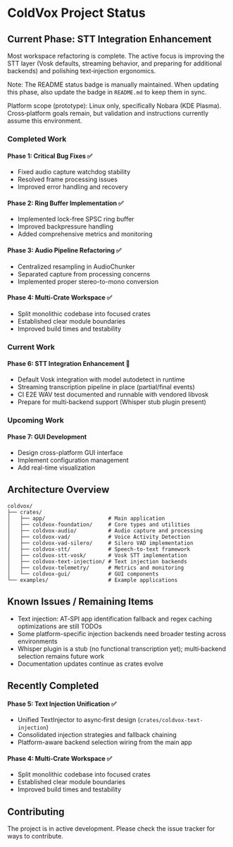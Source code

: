 # ColdVox Project Status

## Current Phase: STT Integration Enhancement

Most workspace refactoring is complete. The active focus is improving the STT layer (Vosk defaults, streaming behavior, and preparing for additional backends) and polishing text‑injection ergonomics.

Note: The README status badge is manually maintained. When updating this phase, also update the badge in `README.md` to keep them in sync.

Platform scope (prototype): Linux only, specifically Nobara (KDE Plasma). Cross‑platform goals remain, but validation and instructions currently assume this environment.

### Completed Work

#### Phase 1: Critical Bug Fixes ✅
- Fixed audio capture watchdog stability
- Resolved frame processing issues
- Improved error handling and recovery

#### Phase 2: Ring Buffer Implementation ✅
- Implemented lock-free SPSC ring buffer
- Improved backpressure handling
- Added comprehensive metrics and monitoring

#### Phase 3: Audio Pipeline Refactoring ✅
- Centralized resampling in AudioChunker
- Separated capture from processing concerns
- Implemented proper stereo-to-mono conversion

#### Phase 4: Multi-Crate Workspace ✅
- Split monolithic codebase into focused crates
- Established clear module boundaries
- Improved build times and testability

### Current Work

#### Phase 6: STT Integration Enhancement 🔄
- Default Vosk integration with model autodetect in runtime
- Streaming transcription pipeline in place (partial/final events)
- CI E2E WAV test documented and runnable with vendored libvosk
- Prepare for multi‑backend support (Whisper stub plugin present)

### Upcoming Work

#### Phase 7: GUI Development
- Design cross-platform GUI interface
- Implement configuration management
- Add real-time visualization

## Architecture Overview

```
coldvox/
├── crates/
│   ├── app/                    # Main application
│   ├── coldvox-foundation/     # Core types and utilities
│   ├── coldvox-audio/          # Audio capture and processing
│   ├── coldvox-vad/            # Voice Activity Detection
│   ├── coldvox-vad-silero/     # Silero VAD implementation
│   ├── coldvox-stt/            # Speech-to-text framework
│   ├── coldvox-stt-vosk/       # Vosk STT implementation
│   ├── coldvox-text-injection/ # Text injection backends
│   ├── coldvox-telemetry/      # Metrics and monitoring
│   └── coldvox-gui/            # GUI components
└── examples/                   # Example applications
```

## Known Issues / Remaining Items

- Text injection: AT‑SPI app identification fallback and regex caching optimizations are still TODOs
- Some platform-specific injection backends need broader testing across environments
- Whisper plugin is a stub (no functional transcription yet); multi‑backend selection remains future work
- Documentation updates continue as crates evolve

## Recently Completed

#### Phase 5: Text Injection Unification ✅
- Unified TextInjector to async‑first design (`crates/coldvox-text-injection`)
- Consolidated injection strategies and fallback chaining
- Platform-aware backend selection wiring from the main app

#### Phase 4: Multi-Crate Workspace ✅
- Split monolithic codebase into focused crates
- Established clear module boundaries
- Improved build times and testability

## Contributing

The project is in active development. Please check the issue tracker for ways to contribute.
